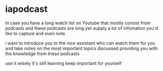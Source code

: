 # iapodcast

in case you have a long watch list on Youtube
that mostly consist from podcasts
and these podcasts are long yet supply a lot of infomation
you'd like to capture and even note

i want to introduce you to the nice assistant
who can watch them for you
and take notes on the most important topics discussed
providing you with the knowledge from these podcasts

use it wisely
it's still learning
keep important for yourself
